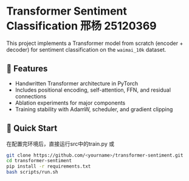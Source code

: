 # Transformer Sentiment Classification 邢杨 25120369

This project implements a Transformer model from scratch (encoder + decoder) 
for sentiment classification on the `waimai_10k` dataset.

## 🧠 Features
- Handwritten Transformer architecture in PyTorch
- Includes positional encoding, self-attention, FFN, and residual connections
- Ablation experiments for major components
- Training stability with AdamW, scheduler, and gradient clipping

## 🚀 Quick Start
在配置完环境后，直接运行src中的train.py
或
```bash
git clone https://github.com/<yourname>/transformer-sentiment.git
cd transformer-sentiment
pip install -r requirements.txt
bash scripts/run.sh
